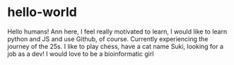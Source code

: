 # hello-world
Hello humans!
Ann here, I feel really motivated to learn, I would like to learn python and JS and use Github, of course. Currently experiencing the journey of the 25s. I like to play chess, have a cat name Suki, looking for a job as a dev! I would love to be a bioinformatic girl
